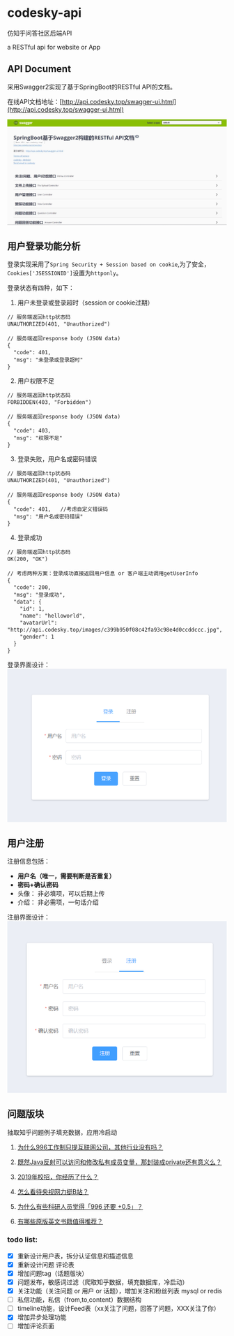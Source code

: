 # codesky-api
仿知乎问答社区后端API

a RESTful api for website or App

## API Document
采用Swagger2实现了基于SpringBoot的RESTful API的文档。

在线API文档地址：[http://api.codesky.top/swagger-ui.html](http://api.codesky.top/swagger-ui.html)

![doc](./img/doc.jpg)

## 用户登录功能分析
登录实现采用了`Spring Security + Session based on cookie`,为了安全，`Cookies['JSESSIONID']`设置为`httponly`。



登录状态有四种，如下：

1. 用户未登录或登录超时（session or cookie过期）
```
// 服务端返回http状态码
UNAUTHORIZED(401, "Unauthorized")

// 服务端返回response body (JSON data)
{
  "code": 401,
  "msg": "未登录或登录超时"
}
```

2. 用户权限不足
```
// 服务端返回http状态码
FORBIDDEN(403, "Forbidden")

// 服务端返回response body (JSON data)
{
  "code": 403,
  "msg": "权限不足"
}
```

3. 登录失败，用户名或密码错误
```
// 服务端返回http状态码
UNAUTHORIZED(401, "Unauthorized")

// 服务端返回response body (JSON data)
{
  "code": 401,   //考虑自定义错误码
  "msg": "用户名或密码错误"
}
```

4. 登录成功
```
// 服务端返回http状态码
OK(200, "OK")

// 考虑两种方案：登录成功直接返回用户信息 or 客户端主动调用getUserInfo
{
  "code": 200,
  "msg": "登录成功",
  "data": {
    "id": 1,
    "name": "helloworld",
    "avatarUrl": "http://api.codesky.top/images/c399b950f08c42fa93c98e4d0ccddccc.jpg",
    "gender": 1
  }
}
```

登录界面设计：
![login view](./img/login.png)

## 用户注册

注册信息包括：
- **用户名（唯一，需要判断是否重复）**
- **密码+确认密码**              
- 头像： 非必填项，可以后期上传
- 介绍： 非必需项，一句话介绍


注册界面设计：
![register view](./img/register.png)

## 问题版块

抽取知乎问题例子填充数据，应用冷启动

1. [为什么996工作制只提互联网公司，其他行业没有吗？](https://www.zhihu.com/question/318332330/answer/642150519)

2. [既然Java反射可以访问和修改私有成员变量，那封装成private还有意义么？](https://www.zhihu.com/question/28161668/answer/518225224)

3. [2019年校招，你经历了什么？](https://www.zhihu.com/question/276338433)

4. [怎么看待央视网力挺B站？](https://www.zhihu.com/question/320618882/answer/656434484)

5. [为什么有些科研人员觉得「996 还要 +0.5」？](https://www.zhihu.com/question/319997919/answer/650577928)

6. [有哪些原版英文书籍值得推荐？](https://www.zhihu.com/question/19929256/answer/645879195)



### todo list:

- [X] 重新设计用户表，拆分认证信息和描述信息
- [X] 重新设计问题 评论表
- [x] 增加问题tag（话题版块）
- [x] 问题发布，敏感词过滤（爬取知乎数据，填充数据库，冷启动）
- [x] 关注功能（关注问题 or 用户 or 话题），增加关注和粉丝列表 mysql or redis
- [ ] 私信功能，私信（from,to,content）数据结构
- [ ] timeline功能，设计Feed表（xx关注了问题，回答了问题，XXX关注了你）
- [x] 增加异步处理功能
- [ ] 增加评论页面

